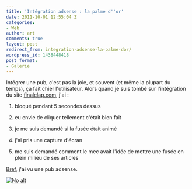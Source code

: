 ```yaml
---
title: 'Intégration adsense : la palme d''or'
date: 2011-10-01 12:55:04 Z
categories:
- Web
author: art
comments: true
layout: post
redirect_from: integration-adsense-la-palme-dor/
wordpress_id: 1438448418
post_format:
- Galerie
---
```


Intégrer une pub, c'est pas la joie, et souvent (et même la plupart du temps), ça fait chier l'utilisateur. Alors quand je suis tombé sur l'intégration du site [finalclap.com](http://finalclap.com), j'ai :



	
  1. bloqué pendant 5 secondes dessus

	
  2. eu envie de cliquer tellement c'était bien fait

	
  3. je me suis demandé si la fusée était animé

	
  4. j'ai pris une capture d'écran

	
  5. me suis demandé comment le mec avait l'idée de mettre une fusée en plein milieu de ses articles




[Bref]( http://irz.fr/bref), j'ai vu une pub adsense.




<a href="https://static.irz.fr/2011/10/integration-adsense.png"><img alt="No alt" data-src="https://static.irz.fr/2011/10/integration-adsense.png" src="https://static.irz.fr/thumb.php?size=<100&crop=0&src=https://static.irz.fr/2011/10/integration-adsense.png" /></a>
